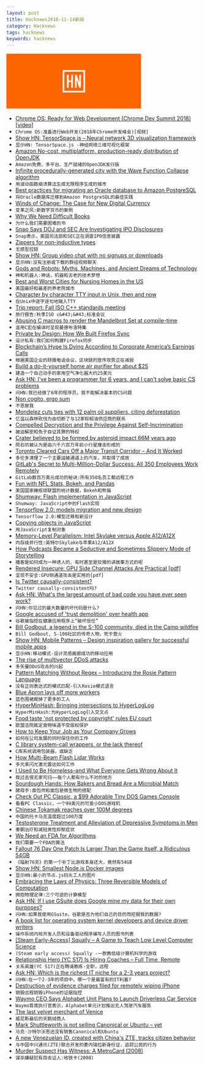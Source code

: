 ```yaml
---
layout: post
title: Hacknews2018-11-14新闻
category: Hacknews
tags: hacknews
keywords: hacknews
---
```


![haccknews-banner](/assets/image/hacknews-banner.jpg)

- [Chrome OS: Ready for Web Development (Chrome Dev Summit 2018) [video]](https://www.youtube.com/watch?v=QTmAtXoPkgw)
- `Chrome OS:准备进行Web开发(2018年Chrome开发峰会)[视频]`
- [Show HN: TensorSpace.js – Neural network 3D visualization framework](https://github.com/tensorspace-team/tensorspace)
- `显示HN: TensorSpace.js -神经网络三维可视化框架`
- [Amazon No-cost, multiplatform, production-ready distribution of OpenJDK](https://aws.amazon.com/fr/corretto/)
- `Amazon免费、多平台、生产就绪的OpenJDK发行版`
- [Infinite procedurally-generated city with the Wave Function Collapse algorithm](https://marian42.itch.io/wfc)
- `用波动函数崩溃算法生成无限程序生成的城市`
- [Best practices for migrating an Oracle database to Amazon PostgreSQL](https://aws.amazon.com/blogs/database/best-practices-for-migrating-an-oracle-database-to-amazon-rds-postgresql-or-amazon-aurora-postgresql-migration-process-and-infrastructure-considerations/)
- `将Oracle数据库迁移到Amazon PostgreSQL的最佳实践`
- [Winds of Change: The Case for New Digital Currency](https://www.imf.org/en/News/Articles/2018/11/13/sp111418-winds-of-change-the-case-for-new-digital-currency)
- `变革之风:新数字货币的案例`
- [Why We Need Difficult Books](https://www.theguardian.com/books/2018/nov/10/anna-burns-milkman-difficult-novel)
- `为什么我们需要困难的书`
- [Snap Says DOJ and SEC Are Investigating IPO Disclosures](https://www.bloomberg.com/news/articles/2018-11-14/snap-says-doj-and-sec-are-investigating-ipo-disclosures)
- `Snap表示，美国司法部和SEC正在调查IPO信息披露`
- [Zippers for non-inductive types](http://danghica.blogspot.com/2018/11/zippers-for-non-inductive-types.html)
- `无感型拉链`
- [Show HN: Group video chat with no signups or downloads](https://itshello.co)
- `显示HN:没有注册或下载的群组视频聊天`
- [Gods and Robots: Myths, Machines, and Ancient Dreams of Technology](https://spectator.us/robots-ancient-greeks-loved-alexa/)
- `神和机器人:神话，机器和古老的技术梦想`
- [Best and Worst Cities for Nursing Homes in the US](https://priceonomics.com/the-25-best-and-worst-cities-for-nursing-homes/)
- `美国最好和最差的养老院城市`
- [Character by character TTY input in Unix, then and now](https://utcc.utoronto.ca/~cks/space/blog/unix/RawTtyInputThenAndNow)
- `在Unix中逐字逐句地输入TTY`
- [Trip report: Fall ISO C&#43;&#43; standards meeting](https://herbsutter.com/2018/11/13/trip-report-fall-iso-c-standards-meeting-san-diego/)
- `旅行报告:秋季ISO c&#43;&#43;标准会议`
- [Abusing C macros to render the Mandelbrot Set at compile-time](https://gist.github.com/DavidBuchanan314/b9230fe7d335a1caf90483dbb00a5375)
- `滥用C宏在编译时呈现曼德布洛特集`
- [Private by Design: How We Built Firefox Sync](https://hacks.mozilla.org/2018/11/firefox-sync-privacy/)
- `设计私有:我们如何构建Firefox同步`
- [Blockchain’s Hype Is Dying According to Corporate America’s Earnings Calls](https://medium.com/utopiapress/blockchains-hype-is-dying-according-to-corporate-america-s-s-p-500-earnings-calls-citations-56b97771ce58)
- `根据美国企业的财报电话会议，区块链的宣传攻势正在减弱`
- [Build a do-it-yourself home air purifier for about $25](https://www.uofmhealth.org/news/sinus-hepa-0630)
- `建造一个自己动手的家用空气净化器大约25美元`
- [Ask HN: I&#39;ve been a programmer for 6 years, and I can&#39;t solve basic CS problems](item?id=18445609)
- `问HN:我已经做了6年的程序员，我不能解决基本的CS问题`
- [Non cogito, ergo sum](https://www.1843magazine.com/content/ideas/ian-leslie/non-cogito-ergo-sum)
- `不思故我`
- [Mondelez cuts ties with 12 palm oil suppliers, citing deforestation](https://www.supplychaindive.com/news/mondelez-cuts-ties-12-palm-oil-suppliers-deforestation/542100/)
- `亿滋以森林砍伐为由切断了与12家棕榈油供应商的联系`
- [Compelled Decryption and the Privilege Against Self-Incrimination](https://papers.ssrn.com/sol3/papers.cfm?abstract_id=3248286)
- `被迫解密和免于自证其罪的特权`
- [Crater believed to be formed by asteroid impact 66M years ago](http://www.bbc.com/travel/story/20181111-the-buried-secrets-of-the-deadliest-location-on-earth)
- `陨石坑被认为是由六千六百万年前小行星撞击形成的`
- [Toronto Cleared Cars Off a Major Transit Corridor – And It Worked](https://usa.streetsblog.org/2018/11/13/toronto-cleared-cars-off-a-major-transit-corridor-and-it-worked/)
- `多伦多清理了一个主要运输通道上的汽车，并取得了成效`
- [GitLab&#39;s Secret to Multi-Million-Dollar Success: All 350 Employees Work Remotely](https://www.inc.com/cameron-albert-deitch/2018-inc5000-gitlab.html)
- `GitLab数百万美元成功的秘诀:所有350名员工都远程工作`
- [Fun with NFL Stats, Bokeh, and Pandas](https://j253.github.io/blog/fun-with-nfl-stats.html)
- `美国国家橄榄球联盟的统计数据，Bokeh和熊猫`
- [Shumway: Flash implementation in JavaScript](https://github.com/mozilla/shumway)
- `Shumway: JavaScript中的Flash实现`
- [Tensorflow 2.0: models migration and new design](https://pgaleone.eu/tensorflow/gan/2018/11/04/tensorflow-2-models-migration-and-new-design/)
- `Tensorflow 2.0:模型迁移和新设计`
- [Copying objects in JavaScript](https://smalldata.tech/blog/2018/11/01/copying-objects-in-javascript)
- `用JavaScript复制对象`
- [Memory-Level Parallelism: Intel Skylake versus Apple A12/A12X](https://lemire.me/blog/2018/11/13/memory-level-parallelism-intel-skylake-versus-apple-a12-a12x/)
- `内存级并行性:英特尔Skylake与苹果A12/A12X`
- [How Podcasts Became a Seductive and Sometimes Slippery Mode of Storytelling](https://www.newyorker.com/magazine/2018/11/19/how-podcasts-became-a-seductive-and-sometimes-slippery-mode-of-storytelling)
- `播客是如何成为一种诱人的、有时甚至是狡猾的讲故事方式的呢`
- [Rendered Insecure: GPU Side Channel Attacks Are Practical [pdf]](http://www.cs.ucr.edu/~zhiyunq/pub/ccs18_gpu_side_channel.pdf)
- `呈现不安全:GPU侧通道攻击是实用的[pdf]`
- [Is Twitter causally-consistent?](https://muratbuffalo.blogspot.com/2018/11/is-twitter-causally-consistent.html)
- `Twitter causally-consistent吗?`
- [Ask HN: What&#39;s the largest amount of bad code you have ever seen work?](item?id=18442637)
- `问HN:你见过的最大数量的坏代码是什么?`
- [Google accused of &#39;trust demolition&#39; over health app](https://www.bbc.co.uk/news/amp/technology-46206677)
- `谷歌被指控在健康应用程序上“破坏信任”`
- [Bill Godbout, a legend in the S-100 community, died in the Camp wildfire](http://vcfed.org/wp/2018/11/13/r-i-p-bill-godbout-79/)
- `Bill Godbout, S-100社区的传奇人物，死于营火`
- [Show HN: Mobile Patterns – Design inspiration gallery for successful mobile apps](https://www.mobile-patterns.com/)
- `显示HN:移动模式-设计灵感画廊成功的移动应用`
- [The rise of multivector DDoS attacks](https://blog.cloudflare.com/the-rise-of-multivector-amplifications/#)
- `多矢量DDoS攻击的兴起`
- [Pattern Matching Without Regex – Introducing the Rosie Pattern Language](https://spin.atomicobject.com/2018/11/14/rosie-pattern-language/#.W-xEPiyim0g.hackernews)
- `没有正则表达式的模式匹配-引入Rosie模式语言`
- [Blue Apron lays off more workers](https://www.wsj.com/articles/blue-apron-lays-off-more-workers-1542148447)
- `蓝色围裙裁掉了更多的工人`
- [HyperMinHash: Bringing intersections to HyperLogLog](https://github.com/axiomhq/hyperminhash)
- `HyperMinHash:为HyperLogLog引入交叉点`
- [Food taste &#39;not protected by copyright&#39; rules EU court](https://www.bbc.com/news/world-europe-46193818)
- `欧盟法院裁定食物味道不受版权保护`
- [How to Keep Your Job as Your Company Grows](https://steveblank.com/2018/11/13/its-not-change-you-fear-its-loss/)
- `如何在公司发展的同时保住你的工作`
- [C library system-call wrappers, or the lack thereof](https://lwn.net/SubscriberLink/771441/96f587a2dec5ba1a/)
- `C库系统调用包装器，或缺乏`
- [How Multi-Beam Flash Lidar Works](https://www.ouster.io/blog-posts/2018/11/8/how-multi-beam-flash-lidar-works)
- `多光束闪光激光雷达如何工作`
- [I Used to Be Homeless–and  What Everyone Gets Wrong About It](https://www.yahoo.com/lifestyle/used-homeless-apos-everyone-gets-201049080.html)
- `我过去很无家可归——每个人都有什么不对的地方`
- [Sourdough Hands: How Bakers and Bread Are a Microbial Match](https://www.npr.org/sections/thesalt/2018/11/12/665655220/sourdough-hands-how-bakers-and-bread-are-a-microbial-match)
- `酵母手:面包师和面包是微生物的搭配`
- [Check Out PC Classic, a $99 Adorable Tiny DOS Games Console](https://hothardware.com/news/check-out-pc-classic-99-tiny-dos-games-console)
- `看看PC Classic，一个99美元的可爱小DOS游戏机`
- [Chinese Tokamak reaches over 100M degrees](http://english.hf.cas.cn/new/news/rn/201811/t20181113_201186.html)
- `中国的托卡马克温度超过100万度`
- [Testosterone Treatment and Alleviation of Depressive Symptoms in Men](https://jamanetwork.com/journals/jamapsychiatry/article-abstract/2712976?widget=personalizedcontent&amp;previousarticle=2712974)
- `睾酮治疗和减轻男性抑郁症状`
- [We Need an FDA for Algorithms](http://nautil.us/issue/66/clockwork/we-need-an-fda-for-algorithms)
- `我们需要一个FDA的算法`
- [Fallout 76 Day One Patch Is Larger Than the Game Itself, a Ridiculous 54GB](https://hothardware.com/news/fallout-76-day-one-patch-largerthe-game-itself-54gb)
- `《辐射76天》的第一个补丁比游戏本身还大，竟然有54GB`
- [Show HN: Smallest Node.js Docker images](https://github.com/astefanutti/scratch-node)
- `显示HN:最小的节点.js码头工人的图片`
- [Embracing the Laws of Physics: Three Reversible Models of Computation](https://arxiv.org/abs/1811.03678)
- `拥抱物理定律:三个可逆的计算模型`
- [Ask HN: If I use GSuite does Google mine my data for their own purposes?](item?id=18450917)
- `问HN:如果我使用GSuite，谷歌是否为他们自己的目的而挖掘我的数据?`
- [A book list for operating system kernel developers and device driver writers](http://jdebp.eu./FGA/operating-system-books.html)
- `操作系统内核开发人员和设备驱动程序编写人员的图书列表`
- [[Steam Early-Access] Squally – A Game to Teach Low Level Computer Science](item?id=18445748)
- `(Steam early access) Squally -一款教低级计算机科学的游戏`
- [Relationship  Hero (YC S17) Is Hiring Coaches – Full Time, Remote](https://relationshiphero.com/careers?role=coach)
- `关系英雄(YC S17)正在聘请教练-全职，远程`
- [Ask HN: Which is the richest IT niche for a 2-3 years project?](item?id=18451091)
- `问HN:在一个2-3年的项目中，哪一个是最富有的IT利基?`
- [Destruction of evidence charges filed for remotely wiping iPhone](https://dailygazette.com/article/2018/11/08/police-woman-remotely-wipes-phone-in-evidence-after-shooting)
- `销毁远程销毁iPhone的证据指控`
- [Waymo CEO Says Alphabet Unit Plans to Launch Driverless Car Service](https://www.marketwatch.com/story/waymo-ceo-says-driverless-car-service-coming-soon-2018-11-13)
- `Waymo首席执行官表示，Alphabet单元计划推出无人驾驶汽车服务`
- [The last velvet merchant of Venice](http://www.bbc.com/travel/gallery/20181113-the-last-velvet-merchant-of-venice)
- `威尼斯最后的天鹅绒商人`
- [Mark Shuttleworth is not selling Canonical or Ubuntu – yet](https://www.zdnet.com/article/mark-shuttleworth-is-not-selling-canonical-or-ubuntu-yet/)
- `马克·沙特尔沃思还没有销售Canonical和Ubuntu`
- [A new Venezuelan ID, created with China&#39;s ZTE, tracks citizen behavior](https://www.reuters.com/investigates/special-report/venezuela-zte/)
- `与中国中兴通讯(ZTE)联合开发的委内瑞拉新身份证，追踪公民的行为`
- [Murder Suspect Has Witness: A MetroCard (2008)](https://www.nytimes.com/2008/11/19/nyregion/19metrocard.html)
- `谋杀嫌疑犯有目击证人:地铁卡(2008)`

